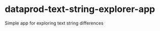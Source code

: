 dataprod-text-string-explorer-app
=================================

Simple app for exploring text string differences
